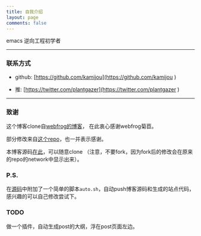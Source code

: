 ```yaml
---
title: 自我介绍
layout: page
comments: false
---
```


emacs 逆向工程初学者



----

### 联系方式

* github: [https://github.com/kamijou](https://github.com/kamijou )

* 推: [https://twitter.com/plantgazer](https://twitter.com/plantgazer )

---

### 致谢

这个博客clone自[webfrog的博客](https://github.com/webfrogs/webfrogs.github.com )，
在此衷心感谢webfrog菊苣。

部分修改来自[这个repo](https://github.com/plusjade/jekyll-bootstrap )，也一并表示感谢。

本博客源码[在此](https://github.com/mad4alcohol/mad4a-blog )，可以随意clone
（注意，不要fork，因为fork后的修改会在原来的repo的network中显示出来）。

### P.S.

在[源码](https://github.com/mad4alcohol/mad4a-blog )中附加了一个简单的脚本`auto.sh`，自动push博客源码和生成的站点代码，感兴趣的可以自己修改尝试下。

### TODO

做一个插件，自动生成post的大纲，浮在post页面左边。

